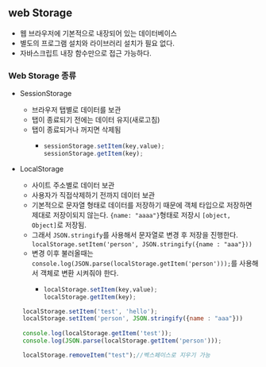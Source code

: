 ## web Storage

- 웹 브라우저에 기본적으로 내장되어 있는 데이터베이스
- 별도의 프로그램 설치와 라이브러리 설치가 필요 없다.
- 자바스크립트 내장 함수만으로 접근 가능하다.


### Web Storage 종류
- SessionStorage
  - 브라우저 탭별로 데이터를 보관
  - 탭이 종료되기 전에는 데이터 유지(새로고침)
  - 탭이 종료되거나 꺼지면 삭제됨
    - ```javascript
      sessionStorage.setItem(key,value);
      sessionStorage.getItem(key);
      ```
    
- LocalStorage
  - 사이트 주소별로 데이터 보관
  - 사용자가 직접삭제하기 전까지 데이터 보관
  - 기본적으로 문자열 형태로 데이터를 저장하기 때문에 객체 타입으로 저장하면 제대로 저장이되지 않는다. `{name: "aaaa"}`형태로 저장시 `[object, Object]`로 저장됨.
  - 그래서 `JSON.stringify`를 사용해서 문자열로 변경 후 저장을 진행한다. `localStorage.setItem('person', JSON.stringify({name : "aaa"}))`
  - 변경 이후 불러올때는 `console.log(JSON.parse(localStorage.getItem('person')));`를 사용해서 객체로 변환 시켜줘야 한다.
    - ```javascript
      localStorage.setItem(key,value);
      localStorage.getItem(key);
      ```
```javascript
    localStorage.setItem('test', 'hello');
    localStorage.setItem('person', JSON.stringify({name : "aaa"}))
    
    console.log(localStorage.getItem('test'));
    console.log(JSON.parse(localStorage.getItem('person')));

    localStorage.removeItem("test");//벡스페이스로 지우기 가능
```
